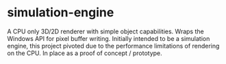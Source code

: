 # simulation-engine
A CPU only 3D/2D renderer with simple object capabilities. Wraps the Windows API for pixel buffer writing.
Initially intended to be a simulation engine, this project pivoted due to the performance limitations of rendering on the CPU.
In place as a proof of concept / prototype.
